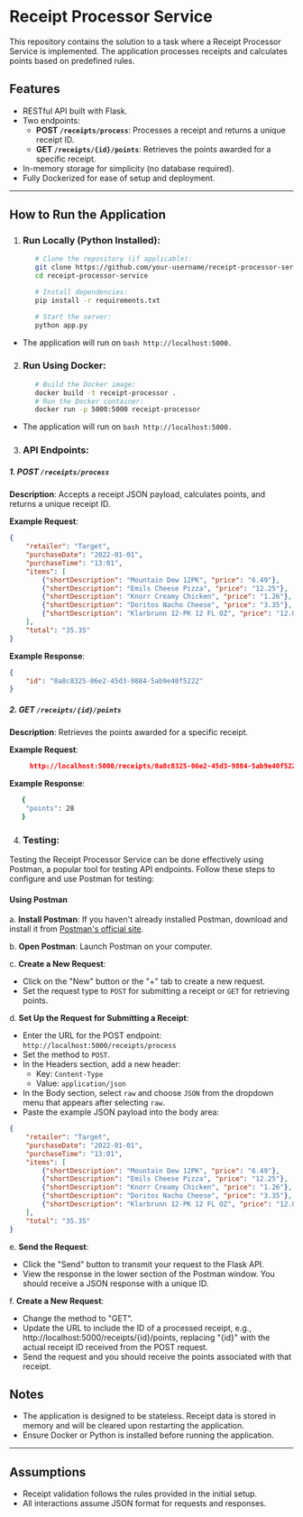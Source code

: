# Receipt Processor Service

This repository contains the solution to a task where a Receipt Processor Service is implemented. The application processes receipts and calculates points based on predefined rules.

## Features

- RESTful API built with Flask.
- Two endpoints:
  - **POST `/receipts/process`**: Processes a receipt and returns a unique receipt ID.
  - **GET `/receipts/{id}/points`**: Retrieves the points awarded for a specific receipt.
- In-memory storage for simplicity (no database required).
- Fully Dockerized for ease of setup and deployment.

---

## How to Run the Application

1. ### Run Locally (Python Installed):

   ```bash
      # Clone the repository (if applicable):
      git clone https://github.com/your-username/receipt-processor-service.git
      cd receipt-processor-service

      # Install dependencies:
      pip install -r requirements.txt

      # Start the server:
      python app.py
   ```

- The application will run on ```bash http://localhost:5000. ```

2. ### Run Using Docker:
   ```bash
      # Build the Docker image:
      docker build -t receipt-processor .
      # Run the Docker container:
      docker run -p 5000:5000 receipt-processor
   ```

- The application will run on ```bash http://localhost:5000. ```

3. ### API Endpoints: 

##### 1. POST `/receipts/process`

**Description**: Accepts a receipt JSON payload, calculates points, and returns a unique receipt ID.

**Example Request**:
```json
{
    "retailer": "Target",
    "purchaseDate": "2022-01-01",
    "purchaseTime": "13:01",
    "items": [
        {"shortDescription": "Mountain Dew 12PK", "price": "6.49"},
        {"shortDescription": "Emils Cheese Pizza", "price": "12.25"},
        {"shortDescription": "Knorr Creamy Chicken", "price": "1.26"},
        {"shortDescription": "Doritos Nacho Cheese", "price": "3.35"},
        {"shortDescription": "Klarbrunn 12-PK 12 FL OZ", "price": "12.00"}
    ],
    "total": "35.35"
}

```

**Example Response**:
```json
{
    "id": "0a8c8325-06e2-45d3-9884-5ab9e40f5222"
}
```
##### 2. GET `/receipts/{id}/points`

**Description**: Retrieves the points awarded for a specific receipt.

**Example Request**:
```json
     http://localhost:5000/receipts/0a8c8325-06e2-45d3-9884-5ab9e40f5222/points 
```

**Example Response**:
```bash
   {
    "points": 28
   }
```

4. ### Testing: 

Testing the Receipt Processor Service can be done effectively using Postman, a popular tool for testing API endpoints. Follow these steps to configure and use Postman for testing:

#### Using Postman

a. **Install Postman**:
   If you haven't already installed Postman, download and install it from [Postman's official site](https://www.postman.com/downloads/).

b. **Open Postman**:
   Launch Postman on your computer.

c. **Create a New Request**:
   - Click on the "New" button or the "+" tab to create a new request.
   - Set the request type to `POST` for submitting a receipt or `GET` for retrieving points.

d. **Set Up the Request for Submitting a Receipt**:
   - Enter the URL for the POST endpoint: `http://localhost:5000/receipts/process`
   - Set the method to `POST`.
   - In the Headers section, add a new header:
     - Key: `Content-Type`
     - Value: `application/json`
   - In the Body section, select `raw` and choose `JSON` from the dropdown menu that appears after selecting `raw`.
   - Paste the example JSON payload into the body area:

```json
{
    "retailer": "Target",
    "purchaseDate": "2022-01-01",
    "purchaseTime": "13:01",
    "items": [
        {"shortDescription": "Mountain Dew 12PK", "price": "6.49"},
        {"shortDescription": "Emils Cheese Pizza", "price": "12.25"},
        {"shortDescription": "Knorr Creamy Chicken", "price": "1.26"},
        {"shortDescription": "Doritos Nacho Cheese", "price": "3.35"},
        {"shortDescription": "Klarbrunn 12-PK 12 FL OZ", "price": "12.00"}
    ],
    "total": "35.35"
}
```
e. **Send the Request**:
   - Click the "Send" button to transmit your request to the Flask API.
   - View the response in the lower section of the Postman window. You should receive a JSON response with a unique ID.


f. **Create a New Request**:
   - Change the method to "GET".
   - Update the URL to include the ID of a processed receipt, e.g., http://localhost:5000/receipts/{id}/points, 
   replacing "{id}" with the actual receipt ID received from the POST request.
   - Send the request and you should receive the points associated with that receipt.

## Notes

- The application is designed to be stateless. Receipt data is stored in memory and will be cleared upon restarting the application.
- Ensure Docker or Python is installed before running the application.

---

## Assumptions

- Receipt validation follows the rules provided in the initial setup.
- All interactions assume JSON format for requests and responses.
